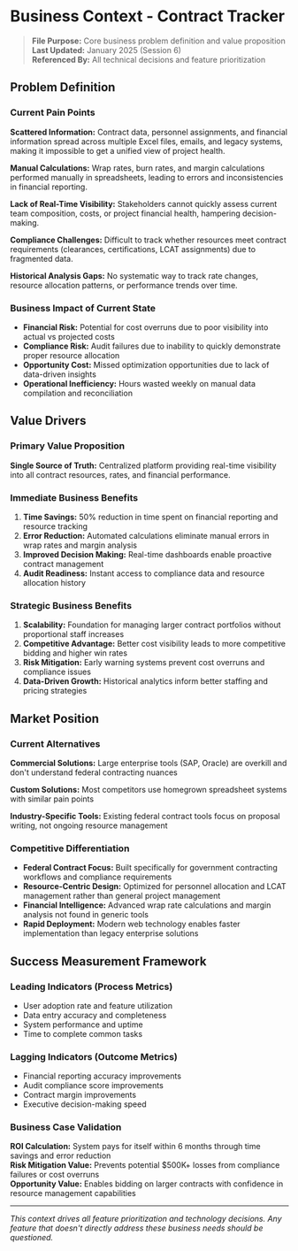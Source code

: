 # Business Context - Contract Tracker

> **File Purpose:** Core business problem definition and value proposition  
> **Last Updated:** January 2025 (Session 6)  
> **Referenced By:** All technical decisions and feature prioritization

## Problem Definition

### Current Pain Points
**Scattered Information:** Contract data, personnel assignments, and financial information spread across multiple Excel files, emails, and legacy systems, making it impossible to get a unified view of project health.

**Manual Calculations:** Wrap rates, burn rates, and margin calculations performed manually in spreadsheets, leading to errors and inconsistencies in financial reporting.

**Lack of Real-Time Visibility:** Stakeholders cannot quickly assess current team composition, costs, or project financial health, hampering decision-making.

**Compliance Challenges:** Difficult to track whether resources meet contract requirements (clearances, certifications, LCAT assignments) due to fragmented data.

**Historical Analysis Gaps:** No systematic way to track rate changes, resource allocation patterns, or performance trends over time.

### Business Impact of Current State
- **Financial Risk:** Potential for cost overruns due to poor visibility into actual vs projected costs
- **Compliance Risk:** Audit failures due to inability to quickly demonstrate proper resource allocation
- **Opportunity Cost:** Missed optimization opportunities due to lack of data-driven insights
- **Operational Inefficiency:** Hours wasted weekly on manual data compilation and reconciliation

## Value Drivers

### Primary Value Proposition
**Single Source of Truth:** Centralized platform providing real-time visibility into all contract resources, rates, and financial performance.

### Immediate Business Benefits
1. **Time Savings:** 50% reduction in time spent on financial reporting and resource tracking
2. **Error Reduction:** Automated calculations eliminate manual errors in wrap rates and margin analysis
3. **Improved Decision Making:** Real-time dashboards enable proactive contract management
4. **Audit Readiness:** Instant access to compliance data and resource allocation history

### Strategic Business Benefits
1. **Scalability:** Foundation for managing larger contract portfolios without proportional staff increases
2. **Competitive Advantage:** Better cost visibility leads to more competitive bidding and higher win rates
3. **Risk Mitigation:** Early warning systems prevent cost overruns and compliance issues
4. **Data-Driven Growth:** Historical analytics inform better staffing and pricing strategies

## Market Position

### Current Alternatives
**Commercial Solutions:** Large enterprise tools (SAP, Oracle) are overkill and don't understand federal contracting nuances

**Custom Solutions:** Most competitors use homegrown spreadsheet systems with similar pain points

**Industry-Specific Tools:** Existing federal contract tools focus on proposal writing, not ongoing resource management

### Competitive Differentiation
- **Federal Contract Focus:** Built specifically for government contracting workflows and compliance requirements
- **Resource-Centric Design:** Optimized for personnel allocation and LCAT management rather than general project management
- **Financial Intelligence:** Advanced wrap rate calculations and margin analysis not found in generic tools
- **Rapid Deployment:** Modern web technology enables faster implementation than legacy enterprise solutions

## Success Measurement Framework

### Leading Indicators (Process Metrics)
- User adoption rate and feature utilization
- Data entry accuracy and completeness
- System performance and uptime
- Time to complete common tasks

### Lagging Indicators (Outcome Metrics)
- Financial reporting accuracy improvements
- Audit compliance score improvements
- Contract margin improvements
- Executive decision-making speed

### Business Case Validation
**ROI Calculation:** System pays for itself within 6 months through time savings and error reduction  
**Risk Mitigation Value:** Prevents potential $500K+ losses from compliance failures or cost overruns  
**Opportunity Value:** Enables bidding on larger contracts with confidence in resource management capabilities

---

*This context drives all feature prioritization and technology decisions. Any feature that doesn't directly address these business needs should be questioned.*